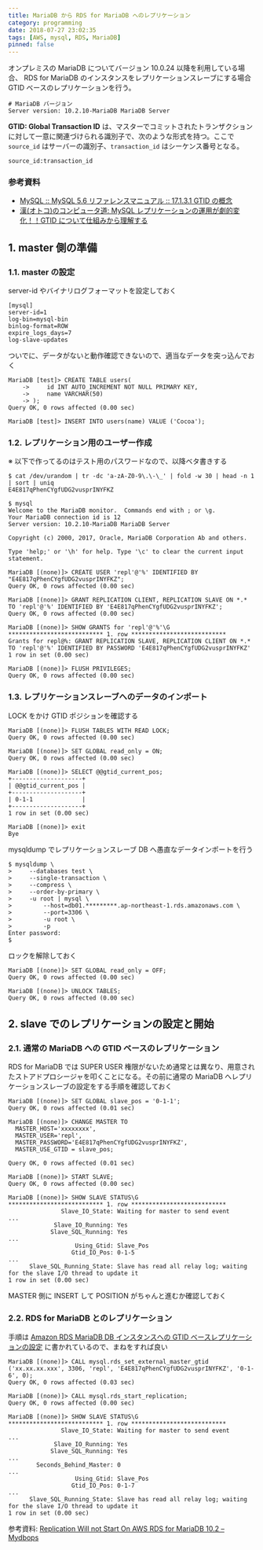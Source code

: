 ```yaml
---
title: MariaDB から RDS for MariaDB へのレプリケーション
category: programming
date: 2018-07-27 23:02:35
tags: [AWS, mysql, RDS, MariaDB]
pinned: false
---
```


オンプレミスの MariaDB についてバージョン 10.0.24 以降を利用している場合、 RDS for MariaDB のインスタンスをレプリケーションスレーブにする場合 GTID ベースのレプリケーションを行う。

```
# MariaDB バージョン
Server version: 10.2.10-MariaDB MariaDB Server
```

**GTID: Global Transaction ID** は、マスターでコミットされたトランザクションに対して一意に関連づけられる識別子で、次のような形式を持つ。ここで `source_id` はサーバーの識別子、`transaction_id` はシーケンス番号となる。

```
source_id:transaction_id
```

### 参考資料

- [MySQL :: MySQL 5.6 リファレンスマニュアル :: 17.1.3.1 GTID の概念](https://dev.mysql.com/doc/refman/5.6/ja/replication-gtids-concepts.html)
- [漢(オトコ)のコンピュータ道: MySQL レプリケーションの運用が劇的変化！！GTID について仕組みから理解する](http://nippondanji.blogspot.com/2014/12/mysqlgtid.html)

## 1. master 側の準備

### 1.1. master の設定

server-id やバイナリログフォーマットを設定しておく

```
[mysql]
server-id=1
log-bin=mysql-bin
binlog-format=ROW
expire_logs_days=7
log-slave-updates
```

ついでに、データがないと動作確認できないので、適当なデータを突っ込んでおく

```
MariaDB [test]> CREATE TABLE users(
    ->     id INT AUTO_INCREMENT NOT NULL PRIMARY KEY,
    ->     name VARCHAR(50)
    -> );
Query OK, 0 rows affected (0.00 sec)

MariaDB [test]> INSERT INTO users(name) VALUE ('Cocoa');
```

### 1.2. レプリケーション用のユーザー作成

※ 以下で作ってるのはテスト用のパスワードなので、以降ベタ書きする

```
$ cat /dev/urandom | tr -dc 'a-zA-Z0-9\.\-\_' | fold -w 30 | head -n 1 | sort | uniq
E4E817qPhenCYgfUDG2vusprINYFKZ

$ mysql
Welcome to the MariaDB monitor.  Commands end with ; or \g.
Your MariaDB connection id is 12
Server version: 10.2.10-MariaDB MariaDB Server

Copyright (c) 2000, 2017, Oracle, MariaDB Corporation Ab and others.

Type 'help;' or '\h' for help. Type '\c' to clear the current input statement.

MariaDB [(none)]> CREATE USER 'repl'@'%' IDENTIFIED BY "E4E817qPhenCYgfUDG2vusprINYFKZ";
Query OK, 0 rows affected (0.00 sec)

MariaDB [(none)]> GRANT REPLICATION CLIENT, REPLICATION SLAVE ON *.* TO 'repl'@'%' IDENTIFIED BY 'E4E817qPhenCYgfUDG2vusprINYFKZ';
Query OK, 0 rows affected (0.00 sec)

MariaDB [(none)]> SHOW GRANTS for 'repl'@'%'\G
*************************** 1. row ***************************
Grants for repl@%: GRANT REPLICATION SLAVE, REPLICATION CLIENT ON *.* TO 'repl'@'%' IDENTIFIED BY PASSWORD 'E4E817qPhenCYgfUDG2vusprINYFKZ'
1 row in set (0.00 sec)

MariaDB [(none)]> FLUSH PRIVILEGES;
Query OK, 0 rows affected (0.00 sec)
```

### 1.3. レプリケーションスレーブへのデータのインポート

LOCK をかけ GTID ポジションを確認する

```
MariaDB [(none)]> FLUSH TABLES WITH READ LOCK;
Query OK, 0 rows affected (0.00 sec)

MariaDB [(none)]> SET GLOBAL read_only = ON;
Query OK, 0 rows affected (0.00 sec)

MariaDB [(none)]> SELECT @@gtid_current_pos;
+--------------------+
| @@gtid_current_pos |
+--------------------+
| 0-1-1              |
+--------------------+
1 row in set (0.00 sec)

MariaDB [(none)]> exit
Bye
```

mysqldump でレプリケーションスレーブ DB へ愚直なデータインポートを行う

```
$ mysqldump \
>     --databases test \
>     --single-transaction \
>     --compress \
>     --order-by-primary \
>     -u root | mysql \
>         --host=db01.*********.ap-northeast-1.rds.amazonaws.com \
>         --port=3306 \
>         -u root \
>         -p
Enter password:
$
```

ロックを解除しておく

```
MariaDB [(none)]> SET GLOBAL read_only = OFF;
Query OK, 0 rows affected (0.00 sec)

MariaDB [(none)]> UNLOCK TABLES;
Query OK, 0 rows affected (0.00 sec)
```

## 2. slave でのレプリケーションの設定と開始

### 2.1. 通常の MariaDB への GTID ベースのレプリケーション

RDS for MariaDB では SUPER USER 権限がないため通常とは異なり、用意されたストアドプロシージャを叩くことになる。その前に通常の MariaDB へレプリケーションスレーブの設定をする手順を確認しておく

```
MariaDB [(none)]> SET GLOBAL slave_pos = '0-1-1';
Query OK, 0 rows affected (0.01 sec)

MariaDB [(none)]> CHANGE MASTER TO
  MASTER_HOST='xxxxxxxx',
  MASTER_USER='repl',
  MASTER_PASSWORD='E4E817qPhenCYgfUDG2vusprINYFKZ',
  MASTER_USE_GTID = slave_pos;

Query OK, 0 rows affected (0.01 sec)

MariaDB [(none)]> START SLAVE;
Query OK, 0 rows affected (0.00 sec)

MariaDB [(none)]> SHOW SLAVE STATUS\G                                                                *************************** 1. row ***************************
               Slave_IO_State: Waiting for master to send event
...
             Slave_IO_Running: Yes
            Slave_SQL_Running: Yes
...
                   Using_Gtid: Slave_Pos
                  Gtid_IO_Pos: 0-1-5
...
      Slave_SQL_Running_State: Slave has read all relay log; waiting for the slave I/O thread to update it
1 row in set (0.00 sec)
```

MASTER 側に INSERT して POSITION がちゃんと進むか確認しておく

### 2.2. RDS for MariaDB とのレプリケーション

手順は [Amazon RDS MariaDB DB インスタンスへの GTID ベースレプリケーションの設定](https://docs.aws.amazon.com/ja_jp/AmazonRDS/latest/UserGuide/MariaDB.Procedural.Importing.html#MariaDB.Procedural.Replication.GTID) に書かれているので、まねをすれば良い

```
MariaDB [(none)]> CALL mysql.rds_set_external_master_gtid ('xx.xx.xx.xxx', 3306, 'repl', 'E4E817qPhenCYgfUDG2vusprINYFKZ', '0-1-6', 0);
Query OK, 0 rows affected (0.03 sec)

MariaDB [(none)]> CALL mysql.rds_start_replication;
Query OK, 0 rows affected (0.00 sec)

MariaDB [(none)]> SHOW SLAVE STATUS\G
*************************** 1. row ***************************
               Slave_IO_State: Waiting for master to send event
...
             Slave_IO_Running: Yes
            Slave_SQL_Running: Yes
...
        Seconds_Behind_Master: 0
...
                   Using_Gtid: Slave_Pos
                  Gtid_IO_Pos: 0-1-7
...
      Slave_SQL_Running_State: Slave has read all relay log; waiting for the slave I/O thread to update it
1 row in set (0.00 sec)
```

参考資料: [Replication Will not Start On AWS RDS for MariaDB 10.2 – Mydbops](https://mydbops.wordpress.com/2018/01/18/replication-will-not-start-on-rds-mariadb-10-2/)
